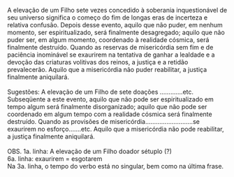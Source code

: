 ﻿A elevação de um Filho sete vezes concedido à soberania inquestionável de seu universo significa o começo do fim de longas eras de incerteza e relativa confusão. Depois desse evento, aquilo que não puder, em nenhum momento, ser espiritualizado, será finalmente desagregado; aquilo que não puder ser, em algum momento, coordenado à realidade cósmica, será finalmente destruído. Quando as reservas de misericórdia sem fim e de paciência inominável se exaurirem na tentativa de ganhar a lealdade e a devoção das criaturas volitivas dos reinos, a justiça e a retidão prevalecerão. Aquilo que a misericórdia não puder reabilitar, a justiça finalmente aniquilará.<BR><BR>Sugestões: A elevação de um Filho de sete doações .............etc. Subseqüente a este evento, aquilo que não pode ser espiritualizado em tempo algum será finalmente disorganizado; aquilo que não pode ser coordenado em algum tempo com a realidade cósmica será finalmente destruído. Quando as provisões de misericórdia...........................se exaurirem no esforço.......etc. Aquilo que a misericórdia não pode reabilitar, a justiça finalmente aniquilará.<BR><BR>OBS. 1a. linha: A elevação de um Filho doador sétuplo (?)<BR>        6a. linha: exaurirem = esgotarem <BR>        Na 3a. linha, o tempo do verbo está no singular, bem como na última frase.